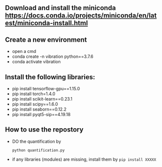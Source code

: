 ## Download and install the miniconda https://docs.conda.io/projects/miniconda/en/latest/miniconda-install.html
## Create a new environment

- open a cmd
- conda create -n vibration python==3.7.6
- conda activate vibration
  
## Install the following libraries:

- pip install tensorflow-gpu==1.15.0
- pip install torch=1.4.0
- pip install scikit-learn==0.23.1
- pip install scipy==1.6.0
- pip install seaborn==0.12.2
- pip install pyqt5-sip==4.19.18

## How to use the repostory

- DO the quantification by

    `python quantification.py`
    
- if any libraries (modules) are missing, install them by `pip install XXXXX`
